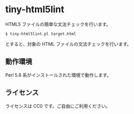 # tiny-html5lint

HTML5 ファイルの簡単な文法チェックを行います。

```
$ tiny-html5lint.pl target.html
```

とすると、対象の HTML ファイルの文法チェックを行います。

## 動作環境

Perl 5.8 系がインストールされた環境で動作します。

## ライセンス

ライセンスは CC0 です。ご自由にご利用ください。
